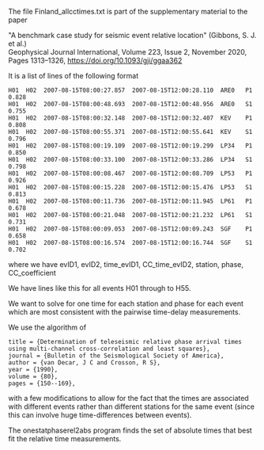 
The file Finland_allcctimes.txt is part of the supplementary material to the paper  

"A benchmark case study for seismic event relative location" (Gibbons, S. J. et al.)  
 Geophysical Journal International, Volume 223, Issue 2, November 2020, Pages 1313–1326, https://doi.org/10.1093/gji/ggaa362  

It is a list of lines of the following format  

```
H01  H02  2007-08-15T08:00:27.857  2007-08-15T12:00:28.110  ARE0   P1  0.828
H01  H02  2007-08-15T08:00:48.693  2007-08-15T12:00:48.956  ARE0   S1  0.755
H01  H02  2007-08-15T08:00:32.148  2007-08-15T12:00:32.407  KEV    P1  0.808
H01  H02  2007-08-15T08:00:55.371  2007-08-15T12:00:55.641  KEV    S1  0.796
H01  H02  2007-08-15T08:00:19.109  2007-08-15T12:00:19.299  LP34   P1  0.850
H01  H02  2007-08-15T08:00:33.100  2007-08-15T12:00:33.286  LP34   S1  0.798
H01  H02  2007-08-15T08:00:08.467  2007-08-15T12:00:08.709  LP53   P1  0.926
H01  H02  2007-08-15T08:00:15.228  2007-08-15T12:00:15.476  LP53   S1  0.813
H01  H02  2007-08-15T08:00:11.736  2007-08-15T12:00:11.945  LP61   P1  0.678
H01  H02  2007-08-15T08:00:21.048  2007-08-15T12:00:21.232  LP61   S1  0.731
H01  H02  2007-08-15T08:00:09.053  2007-08-15T12:00:09.243  SGF    P1  0.658
H01  H02  2007-08-15T08:00:16.574  2007-08-15T12:00:16.744  SGF    S1  0.702
```
  
where we have evID1, evID2, time_evID1, CC_time_evID2, station, phase, CC_coefficient  

We have lines like this for all events H01 through to H55.  

We want to solve for one time for each station and phase for each event which are most consistent with the pairwise time-delay measurements.  

We use the algorithm of 

```
title = {Determination of teleseismic relative phase arrival times using multi-channel cross-correlation and least squares},
journal = {Bulletin of the Seismological Society of America},
author = {van Decar, J C and Crosson, R S},
year = {1990},
volume = {80},
pages = {150--169},
```

with a few modifications to allow for the fact that the times are associated with different events rather than different stations for the same event (since this can involve huge time-differences between events).  

The onestatphaserel2abs program finds the set of absolute times that best fit the relative time measurements.  


